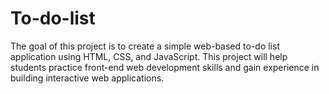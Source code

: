# To-do-list
The goal of this project is to create a simple web-based to-do list application using HTML, CSS, and JavaScript. This project will help students practice front-end web development skills and gain experience in building interactive web applications.
